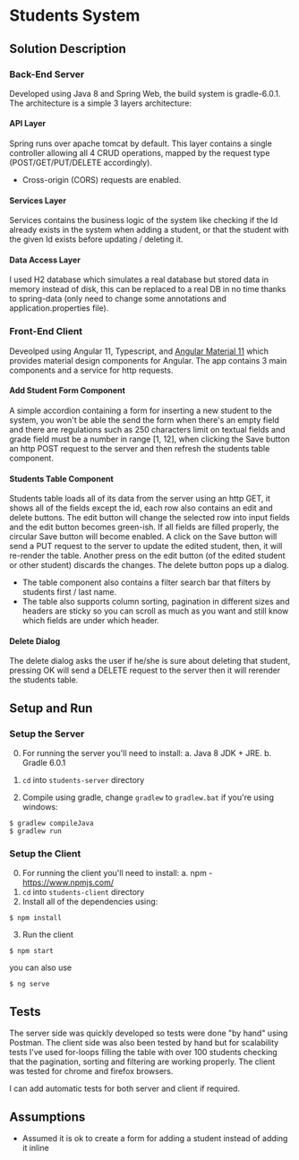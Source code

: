# Students System
## Solution Description
### Back-End Server
  Developed using Java 8 and Spring Web, the build system is gradle-6.0.1.
  The architecture is a simple 3 layers architecture: 
  #### API Layer
  Spring runs over apache tomcat by default. 
  This layer contains a single controller allowing all 4 CRUD operations, mapped by the request type (POST/GET/PUT/DELETE accordingly).
  - Cross-origin (CORS) requests are enabled.

  #### Services Layer
  Services contains the business logic of the system like checking if the Id already exists in the system when adding a student, or that the student with the given Id exists before updating / deleting it.

  #### Data Access Layer
  I used H2 database which simulates a real database but stored data in memory instead of disk,
  this can be replaced to a real DB in no time thanks to spring-data (only need to change some annotations and application.properties file).
   
### Front-End Client
  Deveolped using Angular 11, Typescript, and [Angular Material 11](https://material.angular.io/) which provides material design components for Angular.
  The app contains 3 main components and a service for http requests.
  
  #### Add Student Form Component
  A simple accordion containing a form for inserting a new student to the system,
  you won't be able the send the form when there's an empty field and there are regulations such as 250 characters limit on textual fields and grade field must be a number in range [1, 12], when clicking the Save button an http POST request to the server and then refresh the students table component.
  
  #### Students Table Component
  Students table loads all of its data from the server using an http GET, it shows all of the fields except the id, each row also contains an edit and delete buttons.
  The edit button will change the selected row into input fields and the edit button becomes green-ish. If all fields are filled properly, the circular Save button will become enabled. A click on the Save button will send a PUT request to the server to update the edited student, then, it will re-render the table. Another press on the edit button (of the edited student or other student) discards the changes.
  The delete button pops up a dialog.

  - The table component also contains a filter search bar that filters by students first / last name.
  - The table also supports column sorting, pagination in different sizes and headers are sticky so you can scroll as much as you want and still know which fields are under which header.

  #### Delete Dialog
  The delete dialog asks the user if he/she is sure about deleting that student, pressing OK will send a DELETE request to the server then it will rerender the students table.

## Setup and Run
  ### Setup the Server
  0. For running the server you'll need to install:
    a. Java 8 JDK + JRE.
    b. Gradle 6.0.1

  1. `cd` into `students-server` directory
  2. Compile using gradle, change `gradlew` to `gradlew.bat` if you're using windows: 
  ```
  $ gradlew compileJava
  $ gradlew run
  ```
  ### Setup the Client
  0. For running the client you'll need to install:
    a. npm - https://www.npmjs.com/
  1. `cd` into `students-client` directory
  2. Install all of the dependencies using:
  ```
  $ npm install
  ```
  3. Run the client
  ```
  $ npm start
  ```
  you can also use
  ```
  $ ng serve
  ```

## Tests
  The server side was quickly developed so tests were done "by hand" using Postman.
  The client side was also been tested by hand but for scalability tests I've used for-loops filling the table with over 100 students checking that the pagination, sorting and filtering are working properly.
  The client was tested for chrome and firefox browsers.

  I can add automatic tests for both server and client if required. 

## Assumptions
- Assumed it is ok to create a form for adding a student instead of adding it inline 
